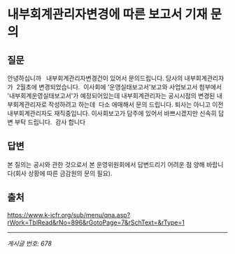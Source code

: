# 내부회계관리자변경에 따른  보고서 기재 문의

## 질문
안녕하십니까   내부회계관리자변경건이 있어서 문의드립니다.
당사의 내부회계관리자가  2월초에 변경되었습니다.  이사회에 '운영실태보고서'보고와 사업보고서 첨부에서 '내부회계운영실태보고서'가 예정되어있는데
내부회계관리자는 공시시점의 변경된 내부회계관리자로 작성하려고 하는데  다소 애매해서 문의 드립니다.
퇴사는 아니고 이전 내부회계관리자도 재직중입니다.
이사회보고가 담주에 있어서 바쁘시겠지만 신속히 답변 부탁 드립니다.  감사 합니다

## 답변
본 질의는 공시와 관한 것으로서 본 운영위원회에서 답변드리기 어려운 점 양해 바랍니다(회사 상황에 따른 금감원의 문의 필요).

## 출처
https://www.k-icfr.org/sub/menu/qna.asp?rWork=TblRead&rNo=896&rGotoPage=7&rSchText=&rType=1

---
*게시글 번호: 678*
